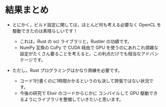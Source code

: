 # 結果まとめ

* とにかく，ビルド設定に関しては，ほとんど何も考える必要なく OpenCL を駆動できたのは素晴らしいです！
	* これは，Rust の ocl ライブラリと，Rustler の功績です。
	* NumPy 互換の CuPy で CUDA 経由で GPU を使うのにあれこれ煩雑な設定がたくさん要ることを考えると，この利点だけでも相当なアドバンテージです。

* ただし，Rust プログラミングはかなり熟練を必要です。
	* コード1行書くのに1時間かかるというのも決して誇張ではない状況です。
	* 今後の研究で Elixir のコードからじかに コンパイルして GPU 駆動できるようにライブラリを整備していきたいと思います。


